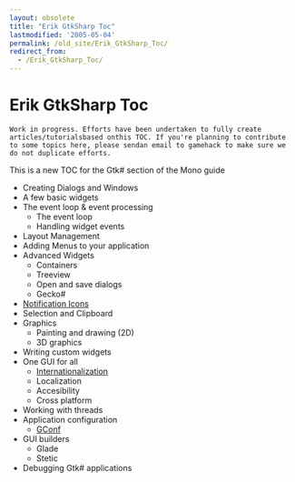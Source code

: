 ```yaml
---
layout: obsolete
title: "Erik GtkSharp Toc"
lastmodified: '2005-05-04'
permalink: /old_site/Erik_GtkSharp_Toc/
redirect_from:
  - /Erik_GtkSharp_Toc/
---
```


Erik GtkSharp Toc
=================

    Work in progress. Efforts have been undertaken to fully create articles/tutorialsbased onthis TOC. If you're planning to contribute to some topics here, please sendan email to gamehack to make sure we do not duplicate efforts.

This is a new TOC for the Gtk\# section of the Mono guide

-   Creating Dialogs and Windows
-   A few basic widgets
-   The event loop & event processing
    -   The event loop
    -   Handling widget events
-   Layout Management
-   Adding Menus to your application
-   Advanced Widgets
    -   Containers
    -   Treeview
    -   Open and save dialogs
    -   Gecko\#
-   [Notification Icons]({{site.github.url}}/old_site/GtkSharpNotificationIcon "GtkSharpNotificationIcon")
-   Selection and Clipboard
-   Graphics
    -   Painting and drawing (2D)
    -   3D graphics
-   Writing custom widgets
-   One GUI for all
    -   [Internationalization]({{site.github.url}}/old_site/Internationalization)
    -   Localization
    -   Accesibility
    -   Cross platform
-   Working with threads
-   Application configuration
    -   [GConf]({{site.github.url}}/old_site/GConfTutorial "GConfTutorial")
-   GUI builders
    -   Glade
    -   Stetic
-   Debugging Gtk\# applications


